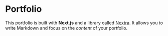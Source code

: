 # Portfolio

This portfolio is built with **Next.js** and a library called [Nextra](https://nextra.site/). 
It allows you to write Markdown and focus on the _content_ of your portfolio.
